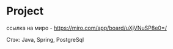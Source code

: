 # Project
ссылка на миро - https://miro.com/app/board/uXjVNuSP8e0=/


Стэк: Java, Spring, PostgreSql
